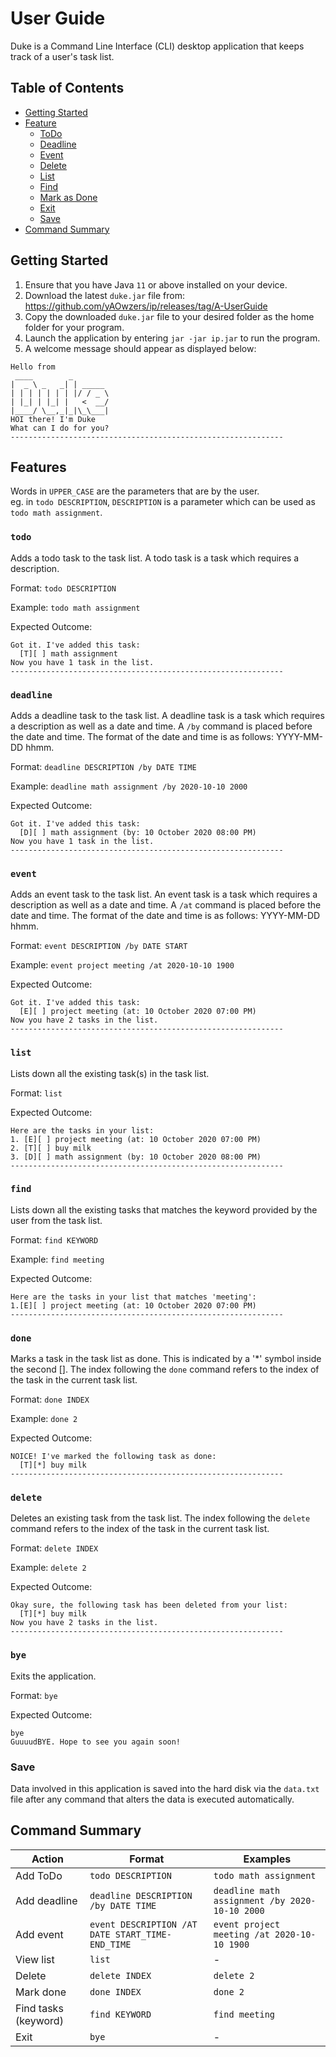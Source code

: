 # User Guide
Duke is a Command Line Interface (CLI) desktop application that keeps track of a user's task list. 

## Table of Contents
* [Getting Started](#getting-started)
* [Feature](#features)
  * [ToDo](#todo)
  * [Deadline](#deadline)
  * [Event](#event)
  * [Delete](#delete)
  * [List](#list)
  * [Find](#find) 
  * [Mark as Done](#mark-as-done) 
  * [Exit](#exit)
  * [Save](#save)
* [Command Summary](#command-summary)

## Getting Started
1. Ensure that you have Java `11` or above installed on your device.
2. Download the latest `duke.jar` file from: https://github.com/yAOwzers/ip/releases/tag/A-UserGuide
3. Copy the downloaded `duke.jar` file to your desired folder as the home folder for your program.
4. Launch the application by entering `jar -jar ip.jar` to run the program. 
5. A welcome message should appear as displayed below:

```
Hello from
 ____        _        
|  _ \ _   _| | _____ 
| | | | | | | |/ / _ \
| |_| | |_| |   <  __/
|____/ \__,_|_|\_\___|
HOI there! I'm Duke
What can I do for you?
-------------------------------------------------------------
```

## Features 
Words in `UPPER_CASE` are the parameters that are by the user.\
eg. in `todo DESCRIPTION`, `DESCRIPTION` is a parameter which can be used as `todo math assignment`.

### **`todo`** 
Adds a todo task to the task list. A todo task is a task which requires a description.

Format: `todo DESCRIPTION`

Example: `todo math assignment`

Expected Outcome:
```
Got it. I've added this task:
  [T][ ] math assignment
Now you have 1 task in the list.
-------------------------------------------------------------
```

### **`deadline`**
Adds a deadline task to the task list. A deadline task is a task which requires a description as well as a date and time.
A `/by` command is placed before the date and time. The format of the date and time is as follows: YYYY-MM-DD hhmm.

Format: `deadline DESCRIPTION /by DATE TIME`

Example: `deadline math assignment /by 2020-10-10 2000`

Expected Outcome: 
```
Got it. I've added this task:
  [D][ ] math assignment (by: 10 October 2020 08:00 PM)
Now you have 1 task in the list.
-------------------------------------------------------------
```

### **`event`**
Adds an event task to the task list. An event task is a task which requires a description as well as a date and time.
A `/at` command is placed before the date and time. The format of the date and time is as follows: YYYY-MM-DD hhmm.

Format: `event DESCRIPTION /by DATE START`

Example: `event project meeting /at 2020-10-10 1900`

Expected Outcome: 
```
Got it. I've added this task:
  [E][ ] project meeting (at: 10 October 2020 07:00 PM)
Now you have 2 tasks in the list.
-------------------------------------------------------------
```

### **`list`**
Lists down all the existing task(s) in the task list.

Format: `list`

Expected Outcome: 
```
Here are the tasks in your list:
1. [E][ ] project meeting (at: 10 October 2020 07:00 PM)
2. [T][ ] buy milk
3. [D][ ] math assignment (by: 10 October 2020 08:00 PM)
-------------------------------------------------------------
```

### **`find`**
Lists down all the existing tasks that matches the keyword provided by the user from the task list.

Format: `find KEYWORD`

Example: `find meeting`

Expected Outcome: 
```
Here are the tasks in your list that matches 'meeting':
1.[E][ ] project meeting (at: 10 October 2020 07:00 PM)
-------------------------------------------------------------
```

### **`done`**
Marks a task in the task list as done. This is indicated by a '\*' symbol inside the second [].
The index following the `done` command refers to the index of the task in the current task list.

Format: `done INDEX`

Example: `done 2`

Expected Outcome: 
```
NOICE! I've marked the following task as done:
  [T][*] buy milk
-------------------------------------------------------------
```

### **`delete`**
Deletes an existing task from the task list. The index following the `delete` command refers to the index of the task in the current task list.

Format: `delete INDEX`

Example: `delete 2`

Expected Outcome: 
```
Okay sure, the following task has been deleted from your list:
  [T][*] buy milk
Now you have 2 tasks in the list.
-------------------------------------------------------------
```

### **`bye`**
Exits the application.

Format: `bye`

Expected Outcome: 
```
bye
GuuuudBYE. Hope to see you again soon!
```

### Save 
Data involved in this application is saved into the hard disk via the `data.txt` file after any command that alters the data is executed automatically. 

## Command Summary

| Action | Format | Examples |
| ------------- | ------------- |------------- |
| Add ToDo | `todo DESCRIPTION` | `todo math assignment` |
| Add deadline | `deadline DESCRIPTION /by DATE TIME` | `deadline math assignment /by 2020-10-10 2000` |
| Add event | `event DESCRIPTION /AT DATE START_TIME-END_TIME` | `event project meeting /at 2020-10-10 1900` |
| View list | `list` | -
| Delete | `delete INDEX` | `delete 2` |
| Mark done | `done INDEX` | `done 2` |
| Find tasks (keyword)  | `find KEYWORD` | `find meeting` |
| Exit | `bye` | - |

